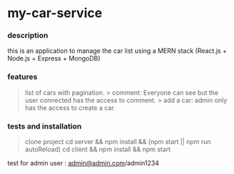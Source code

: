 # my-car-service

### description
this is an application to manage the car list using a MERN stack (React.js + Node.js + Express + MongoDB)

### features
 > list of cars with pagination.
	> comment: Everyone can see but the user connected has the access to comment.
	> add a car: admin only has the access to create a car.

### tests and installation
 > clone project
 > cd server && npm install && (npm start || npm run autoReload) 
 > cd client && npm install && npm start

test for admin user : admin@admin.com/admin1234




 
